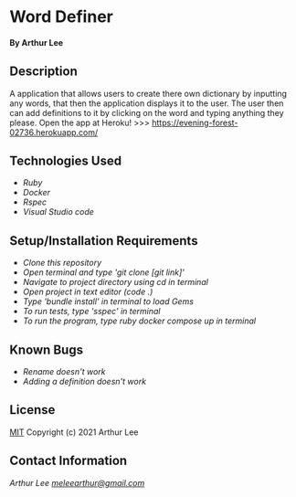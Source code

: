 # Word Definer

#### By Arthur Lee

## Description
A application that allows users to create there own dictionary by inputting any words, that then the application displays it to the user. The user then can add definitions to it by clicking on the word and typing anything they please. 
Open the app at Heroku! >>> https://evening-forest-02736.herokuapp.com/
## Technologies Used

* _Ruby_
* _Docker_
* _Rspec_
* _Visual Studio code_


## Setup/Installation Requirements
* _Clone this repository_
* _Open terminal and type 'git clone [git link]'_
* _Navigate to project directory using cd in terminal_
* _Open project in text editor (code .)_
* _Type 'bundle install' in terminal to load Gems_
* _To run tests, type 'sspec' in terminal_
* _To run the program, type ruby docker compose up in terminal_

## Known Bugs
* _Rename doesn't work_
* _Adding a definition doesn't work_
## License

[MIT](https://en.wikipedia.org/wiki/MIT_License)
Copyright (c) 2021 Arthur Lee
## Contact Information

_Arthur Lee [meleearthur@gmail.com](meleearthur@gmail.com)_